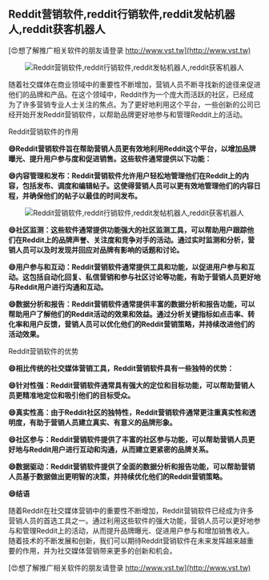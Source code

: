 ## **Reddit营销软件,reddit行销软件,reddit发帖机器人,reddit获客机器人**

[😍想了解推广相关软件的朋友请登录 http://www.vst.tw](http://www.vst.tw)

 <center><img src="https://vst.tw/MP4/tuiguang/png/2.png" alt="Reddit营销软件,reddit行销软件,reddit发帖机器人,reddit获客机器人"></center>

随着社交媒体在商业领域中的重要性不断增加，营销人员不断寻找新的途径来促进他们的品牌和产品。在这个领域中，Reddit作为一个庞大而活跃的社区，已经成为了许多营销专业人士关注的焦点。为了更好地利用这个平台，一些创新的公司已经开始开发Reddit营销软件，以帮助品牌更好地参与和管理Reddit上的活动。

Reddit营销软件的作用

**😄Reddit营销软件旨在帮助营销人员更有效地利用Reddit这个平台，以增加品牌曝光、提升用户参与度和促进销售。这些软件通常提供以下功能：**

**😄内容管理和发布：Reddit营销软件允许用户轻松地管理他们在Reddit上的内容，包括发布、调度和编辑帖子。这使得营销人员可以更有效地管理他们的内容日程，并确保他们的帖子以最佳的时间发布。**

 <center><img src="https://vst.tw/MP4/tuiguang/png/1.png" alt="Reddit营销软件,reddit行销软件,reddit发帖机器人,reddit获客机器人"></center>

**😄社区监测：这些软件通常提供功能强大的社区监测工具，可以帮助用户跟踪他们在Reddit上的品牌声誉、关注度和竞争对手的活动。通过实时监测和分析，营销人员可以及时发现并回应对品牌有影响的话题和讨论。**

**😄用户参与和互动：Reddit营销软件通常提供工具和功能，以促进用户参与和互动。这包括自动化回复、私信营销和参与社区讨论等功能，有助于营销人员更好地与Reddit用户进行沟通和互动。**

**😄数据分析和报告：Reddit营销软件通常提供丰富的数据分析和报告功能，可以帮助用户了解他们的Reddit活动的效果和效益。通过分析关键指标如点击率、转化率和用户反馈，营销人员可以优化他们的Reddit营销策略，并持续改进他们的活动效果。**

Reddit营销软件的优势

**😄相比传统的社交媒体营销工具，Reddit营销软件具有一些独特的优势：**

**😄针对性强：Reddit营销软件通常具有强大的定位和目标功能，可以帮助营销人员更精准地定位和吸引他们的目标受众。**

**😄真实性高：由于Reddit社区的独特性，Reddit营销软件通常更注重真实性和透明度，有助于营销人员建立真实、有意义的品牌形象。**

**😄社区参与：Reddit营销软件提供了丰富的社区参与功能，可以帮助营销人员更好地与Reddit用户进行互动和沟通，从而建立更紧密的品牌关系。**

**😄数据驱动：Reddit营销软件提供了全面的数据分析和报告功能，可以帮助营销人员基于数据做出更明智的决策，并持续优化他们的Reddit营销策略。**

**😄结语**

随着Reddit在社交媒体营销中的重要性不断增加，Reddit营销软件已经成为许多营销人员的首选工具之一。通过利用这些软件的强大功能，营销人员可以更好地参与和管理Reddit上的活动，从而提升品牌曝光、促进用户参与和增加销售收入。随着技术的不断发展和创新，我们可以期待Reddit营销软件在未来发挥越来越重要的作用，并为社交媒体营销带来更多的创新和机会。

[😍想了解推广相关软件的朋友请登录 http://www.vst.tw](http://www.vst.tw)



